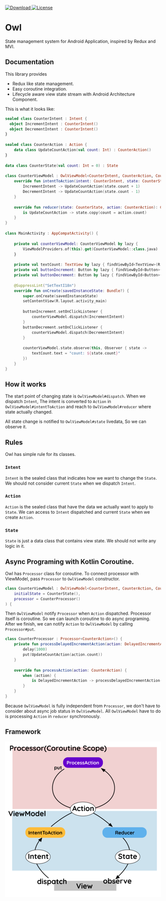 [![Download](https://api.bintray.com/packages/itome-team/maven/owl/images/download.svg) ](https://bintray.com/itome-team/maven/owl/_latestVersion)
[![License](https://img.shields.io/badge/License-Apache%202.0-blue.svg)](https://opensource.org/licenses/Apache-2.0)

# Owl

State management system for Android Application, inspired by Redux and MVI.

## Documentation
This library provides
- Redux like state management.
- Easy coroutine integration.
- Lifecycle aware view state stream with Android Architecture Component.

This is what it looks like:
```kotlin
sealed class CounterIntent : Intent {
  object IncrementIntent : CounterIntent()
  object DecrementIntent : CounterIntent()
}

sealed class CounterAction : Action {
    data class UpdateCountAction(val count: Int) : CounterAction()
}

data class CounterState(val count: Int = 0) : State

class CounterViewModel : OwlViewModel<CounterIntent, CounterAction, CounterState>(initialState = CounterState()) {
    override fun intentToAction(intent: CounterIntent, state: CounterState): CounterAction = when (intent) {
        IncrementIntent -> UpdateCountAction(state.count + 1)
        DecrementIntent -> UpdateCountAction(state.count - 1)
    }

    override fun reducer(state: CounterState, action: CounterAction): CounterState = when (action) {
        is UpdateCountAction -> state.copy(count = action.count)
    }
}

class MainActivity : AppCompatActivity() {

    private val counterViewModel: CounterViewModel by lazy {
        ViewModelProviders.of(this).get(CounterViewModel::class.java)
    }

    private val textCount: TextView by lazy { findViewById<TextView>(R.id.text_count) }
    private val buttonIncrement: Button by lazy { findViewById<Button>(R.id.button_increment) }
    private val buttonDecrement: Button by lazy { findViewById<Button>(R.id.button_decrement) }

    @SuppressLint("SetTextI18n")
    override fun onCreate(savedInstanceState: Bundle?) {
        super.onCreate(savedInstanceState)
        setContentView(R.layout.activity_main)

        buttonIncrement.setOnClickListener {
            counterViewModel.dispatch(IncrementIntent)
        }
        buttonDecrement.setOnClickListener {
            counterViewModel.dispatch(DecrementIntent)
        }

        counterViewModel.state.observe(this, Observer { state ->
            textCount.text = "count: ${state.count}"
        })
    }
}

```

## How it works
The start point of changing state is `OwlViewModel#dispatch`. When we dispatch `Intent`, The intent is converted to `Action` in `OwlViewModel#intentToAction` and reach to `OwlViewModel#reducer` where state actually changed.

All state change is notified to `OwlViewModel#state` livedata, So we can observe it.

## Rules
Owl has simple rule for its classes.
### `Intent`
`Intent` is the sealed class that indicates how we want to change the `State`. We should not consider current `State` when we dispatch `Intent`.
### `Action`
`Action` is the sealed class that have the data we actually want to apply to `State`. We can access to `Intent` dispatched and current `State` when we create `Action`.
### `State`
`State` is just a data class that contains view state. We should not write any logic in it.

## Async Programing with Kotlin Coroutine.
Owl has `Processor` class for coroutine. To connect processor with ViewModel, pass `Processor` to `OwlViewModel` constructor.
```kotlin
class CounterViewModel : OwlViewModel<CounterIntent, CounterAction, CounterState>(
    initialState = CounterState(),
    processor = CounterProcessor()
) {
```
Then `OwlViewModel` notify `Processor` when `Action` dispatched. Processor itself is coroutine. So we can launch coroutine to do async programing. After we finish, we can notify `Action` to `OwlViewModel` by calling `Processor#put`.

```kotlin
class CounterProcessor : Processor<CounterAction>() {
    private fun processDelayedIncrementAction(action: DelayedIncrementAction) = launch {
        delay(1000)
        put(UpdateCountAction(action.count))
    }

    override fun processAction(action: CounterAction) {
        when (action) {
            is DelayedIncrementAction -> processDelayedIncrementAction(action)
        }
    }
}
```

Because `OwlViewModel` is fully independent from `Processor`, we don't have to consider about async job status in `OwlViewModel`. All `OwlViewModel` have to do is processing `Action` in `reducer` synchronously.

## Framework
![Framework](https://github.com/itome/owl/blob/master/assets/framework.png?raw=true)
